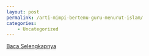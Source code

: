 ```yaml
---
layout: post
permalink: /arti-mimpi-bertemu-guru-menurut-islam/
categories:
    - Uncategorized
---
```


[Baca Selengkapnya](/01)